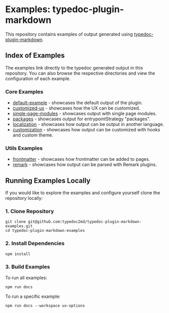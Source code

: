 # Examples: typedoc-plugin-markdown

This repository contains examples of output generated using [typedoc-plugin-markdown](https://typedoc-plugin-markdown.org).

## Index of Examples

The examples link directly to the typedoc generated output in this repository.
You can also browse the respective directories and view the configuration of each example.

### Core Examples

- [default-example](./examples/core/01-default/docs/README.md) - showcases the default output of the plugin.
- [customized-ux](./examples/core/02-customized-ux/docs/README.md) - showcases how the UX can be customized.
- [single-page-modules](./examples/core/03-single-page-modules/docs/README.md) - showcases output with single page modules.
- [packages](./examples/core/05-packages/docs/README.md) - showcases output for entrypointStrategy "packages".
- [localization](./examples/core/06-localization/docs/README.md) - showcases how output can be output in another language.
- [customization](./examples/core/07-customization/docs/index.md) - showcases how output can be customized with hooks and custom theme.

### Utils Examples

- [frontmatter](./examples/utils/frontmatter/docs/README.md) - showcases how frontmatter can be added to pages.
- [remark](./examples/utils/remark/docs/README.md) - showcases how output can be parsed with Remark plugins.

## Running Examples Locally

If you would like to explore the examples and configure yourself clone the repository locally:

### 1. Clone Repository

```shell
git clone git@github.com:typedoc2md/typedoc-plugin-markdown-examples.git
cd typedoc-plugin-markdown-examples
```

### 2. Install Dependencies

```shell
npm install
```

### 3. Build Examples

To run all examples:

```shell
npm run docs
```

To run a specific example:

```shell
npm run docs --workspace ux-options
```
